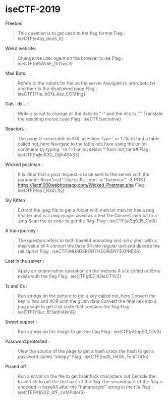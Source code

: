# iseCTF-2019

Freebie:
>This question is to get used to the flag format
>Flag : iseCTF{e4sy_doe5_It}

Weird website: 
>Change the user agent on the browser to ise
>Flag : iseCTF{bRoW5E_DrOws3}

Mad Bots: 
>Refers to the robots.txt file on the server
>Navigate to url/robots.txt and then to the disallowed page
>Flag :  iseCTF{The_b07s_Are_COM1ng}

Dah...dit... : 
>Write a script to change all the dahs to "-" and the dits to "."
>Translate the resulting morse code
>Flag : iseCTF{secretive}

Reactors : 
>The page is vulnerable to SQL injection
>Type ' or 1=1# to find a table called not_here
>Navigate to the table not_here using the union command by typing
>' or 1=1 union select * from not_here#
>Flag : iseCTF{h@cK3D_D@t4BAS3}

Wicked postman : 
>It is clear that a post request is to be sent to the server with the parameter flag="real"
>Use cURL : curl -d "flag=real" -X POST https://isctf.000webhostapp.com/Wicked_Postman.php
>Flag : iseCTF{Pos7_R34L1ty}

Sly Kitten : 
>Extract the jpeg file to get a folder with meh.txt
>meh.txt has a png header and is a png image saved as a text file
>Convert meh.txt to a .png
>Scan the qr code to get the flag.
>Flag : iseCTF{st3g0_15_Co0l}

A train journey :
>The question refers to both base64 encoding and rail cipher with a step value of 4
>convert the base 64 into regular text and decode the rail cipher
>Flag : iseCTF{MURDERONTHEORIENTEXPRESS}

Lost in the server : 
>Apply an enumeration operation on the website
>A site called url/Emu exists with the flag
>Flag : iseCTF{pE7_d3teCT1V3}

1s and 0s : 
>Run strings on the picture to get a key called not_here
>Convert the key to hex and XOR with the given data
>Convert the final hex into a png image to get a qr code that contains the flag
>Flag : iseCTF{Y0ur_Br3atht4kinG}

Sweet pupper :
>Run strings on the image to get the flag
>Flag : iseCTF{pUppER_1OV3}

Password protected : 
>View the source of the page to get a hash
>crack the hash to get a password called "sleepy"
>Flag : iseCTF{md5_H4Sh_FunC7iOn}

Pissed off :
>Run a script on the file to get brainfuck characters out
>Decode the brainfuck to get the first part of the flag
>The second part of the flag is encoded in base64 after the "hahanotyet!" string in the file
>Flag : iseCTF{PI$53D_0fF_coMPuter5}


